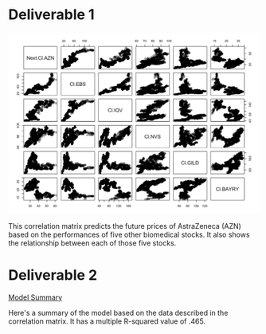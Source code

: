 # Deliverable 1

![](moneyhoney.png)

This correlation matrix predicts the future prices of AstraZeneca (AZN) based on the performances of five other biomedical stocks. It also shows the relationship between each of those five stocks.

# Deliverable 2

[Model Summary](https://github.com/justin-berg/abc/blob/master/azn.txt)

Here's a summary of the model based on the data described in the correlation matrix. It has a multiple R-squared value of .465.
